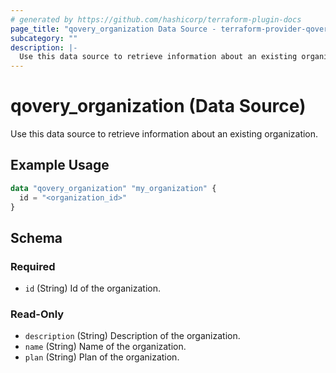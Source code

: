 ```yaml
---
# generated by https://github.com/hashicorp/terraform-plugin-docs
page_title: "qovery_organization Data Source - terraform-provider-qovery"
subcategory: ""
description: |-
  Use this data source to retrieve information about an existing organization.
---
```


# qovery_organization (Data Source)

Use this data source to retrieve information about an existing organization.

## Example Usage

```terraform
data "qovery_organization" "my_organization" {
  id = "<organization_id>"
}
```

<!-- schema generated by tfplugindocs -->
## Schema

### Required

- `id` (String) Id of the organization.

### Read-Only

- `description` (String) Description of the organization.
- `name` (String) Name of the organization.
- `plan` (String) Plan of the organization.


